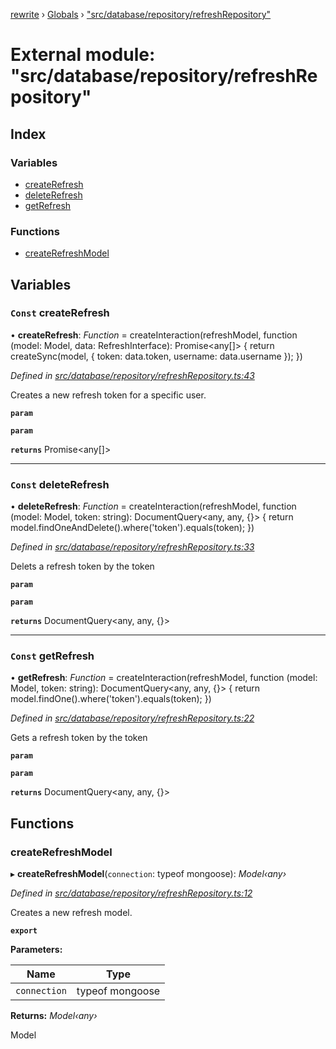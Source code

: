 [rewrite](../README.md) › [Globals](../globals.md) › ["src/database/repository/refreshRepository"](_src_database_repository_refreshrepository_.md)

# External module: "src/database/repository/refreshRepository"

## Index

### Variables

* [createRefresh](_src_database_repository_refreshrepository_.md#const-createrefresh)
* [deleteRefresh](_src_database_repository_refreshrepository_.md#const-deleterefresh)
* [getRefresh](_src_database_repository_refreshrepository_.md#const-getrefresh)

### Functions

* [createRefreshModel](_src_database_repository_refreshrepository_.md#createrefreshmodel)

## Variables

### `Const` createRefresh

• **createRefresh**: *Function* = createInteraction(refreshModel,
    function (model: Model<any>, data: RefreshInterface): Promise<any[]> {
        return createSync(model, { token: data.token, username: data.username });
    })

*Defined in [src/database/repository/refreshRepository.ts:43](https://github.com/Morganb816/JWT-Authentication/blob/e3bc080/src/database/repository/refreshRepository.ts#L43)*

Creates a new refresh token for a specific user.

**`param`** 

**`param`** 

**`returns`** Promise<any[]>

___

### `Const` deleteRefresh

• **deleteRefresh**: *Function* = createInteraction(refreshModel,
    function (model: Model<any>, token: string): DocumentQuery<any, any, {}> {
        return model.findOneAndDelete().where('token').equals(token);
    })

*Defined in [src/database/repository/refreshRepository.ts:33](https://github.com/Morganb816/JWT-Authentication/blob/e3bc080/src/database/repository/refreshRepository.ts#L33)*

Delets a refresh token by the token

**`param`** 

**`param`** 

**`returns`** DocumentQuery<any, any, {}>

___

### `Const` getRefresh

• **getRefresh**: *Function* = createInteraction(refreshModel,
    function (model: Model<any>, token: string): DocumentQuery<any, any, {}> {
        return model.findOne().where('token').equals(token);
    })

*Defined in [src/database/repository/refreshRepository.ts:22](https://github.com/Morganb816/JWT-Authentication/blob/e3bc080/src/database/repository/refreshRepository.ts#L22)*

Gets a refresh token by the token

**`param`** 

**`param`** 

**`returns`** DocumentQuery<any, any, {}>

## Functions

###  createRefreshModel

▸ **createRefreshModel**(`connection`: typeof mongoose): *Model‹any›*

*Defined in [src/database/repository/refreshRepository.ts:12](https://github.com/Morganb816/JWT-Authentication/blob/e3bc080/src/database/repository/refreshRepository.ts#L12)*

Creates a new refresh model.

**`export`** 

**Parameters:**

Name | Type |
------ | ------ |
`connection` | typeof mongoose |

**Returns:** *Model‹any›*

Model<any>
